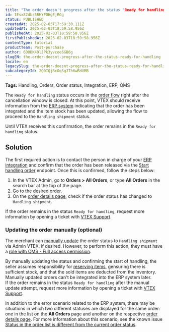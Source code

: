 ```yaml
---
title: "The order doesn't progress after the status "Ready for handling""
id: 1Esx82dbr5RHYPOHgEjRGg
status: PUBLISHED
createdAt: 2025-02-03T17:59:30.111Z
updatedAt: 2025-02-03T18:59:58.956Z
publishedAt: 2025-02-03T18:59:58.956Z
firstPublishedAt: 2025-02-03T18:59:58.956Z
contentType: tutorial
productTeam: Post-purchase
author: 6DODK49lJPk3yvcoe6GB6g
slugEN: the-order-doesnt-progress-after-the-status-ready-for-handling
locale: en
legacySlug: the-order-doesnt-progress-after-the-status-ready-for-handling
subcategoryId: 2Q0IQjRcOqSgJTh6wRHVMB
---
```


**Tags:** Handling, Orders, Order status, Integration, ERP, OMS

The `Ready for handling` status occurs in the [order flow](/en/tutorial/order-flow-and-status--tutorials_196#seller-flow) right after the cancellation window is closed. At this point, VTEX should receive information from the [ERP system](https://developers.vtex.com/docs/guides/erp-integration-guide) indicating that the order has been integrated and the item stock has been updated, allowing the flow to proceed to the `Handling shipment` status.

Until VTEX receives this confirmation, the order remains in the `Ready for handling` status.

## Solution

The first required action is to contact the person in charge of your [ERP integration](https://developers.vtex.com/docs/guides/erp-integration-guide) and confirm that the order has been released via the [Start handling order](https://developers.vtex.com/docs/api-reference/orders-api#post-/api/oms/pvt/orders/-orderId-/start-handling) endpoint. Once this is confirmed, follow the steps below:

1. In the VTEX Admin, go to __Orders > All Orders__, or type __All Orders__ in the search bar at the top of the page.
2. Go to the desired order.
3. On the [order details page](/en/tutorial/order-details-page--2Y75n54Cc9VizrlG1N6ZNl), check if the order status has changed to `Handling shipment`.

<div class = "alert alert-warning">
  If the order remains in the status <code>Ready for handling</code>, request more information by opening a ticket with <a href="https://help.vtex.com/en/support">VTEX Support</a>.
</div>

### Updating the order manually (optional)

The merchant can [manually update](/en/tutorial/moving-order-to-start-handling-shipping--tutorials_198#through-vtex-admin) the order status to `Handling shipment` via Admin VTEX, if desired. However, to perform this action, they must have a [role with OMS - Full access permission](/en/tutorial/roles--7HKK5Uau2H6wxE1rH5oRbc#roles). 

<div class = "alert alert-danger">
  By manually updating the status and confirming the start of handling, the seller assumes responsibility for <a href="https://help.vtex.com/en/tutorial/how-does-reservation-work--tutorials_92">reserving items</a>, gensuring there is sufficient stock, and that the sold items are deducted from the inventory. Manually updated orders can't be integrated into the ERP system later.
</div>

<div class = "alert alert-warning">
 If the order remains in the status <code>Ready for handling</code> after the manual update attempt, request more information by opening a ticket with <a href="https://help.vtex.com/pt/support">VTEX Support</a>.
</div>

In addition to the error scenario related to the ERP system, there may be situations in which two different statuses are displayed for the same order: one in the list on the __All Orders__ page and another on the respective [order details page](/en/tutorial/order-details-page--2Y75n54Cc9VizrlG1N6ZNl). For more information about this scenario, see the known issue [Status in the order list is different from the current order status](/en/known-issues/status-in-the-order-list-is-different-from-the-current-order-status--2UBFdtXWtCIygv0SiObCTN).
